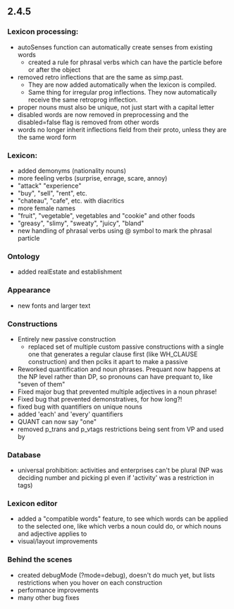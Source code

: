 ## 2.4.5

### Lexicon processing:
- autoSenses function can automatically create senses from existing words
  - created a rule for phrasal verbs which can have the particle before or after the object
- removed retro inflections that are the same as simp.past. 
  - They are now added automatically when the lexicon is compiled. 
  - Same thing for irregular prog inflections. They now automatically receive the same retroprog inflection.
- proper nouns must also be unique, not just start with a capital letter
- disabled words are now removed in preprocessing and the disabled=false flag is removed from other words
- words no longer inherit inflections field from their proto, unless they are the same word form

### Lexicon:
- added demonyms (nationality nouns)
- more feeling verbs (surprise, enrage, scare, annoy)
- "attack" "experience"
- "buy", "sell", "rent", etc.
- "chateau", "cafe", etc. with diacritics
- more female names
- "fruit", "vegetable", vegetables and "cookie" and other foods
- "greasy", "slimy", "sweaty", "juicy", "bland"
- new handling of phrasal verbs using @ symbol to mark the phrasal particle

### Ontology
- added realEstate and establishment

### Appearance
- new fonts and larger text

### Constructions
- Entirely new passive construction
  - replaced set of multiple custom passive constructions with a single one that generates a regular clause first (like WH_CLAUSE construction) and then pciks it apart to make a passive
- Reworked quantification and noun phrases. Prequant now happens at the NP level rather than DP, so pronouns can have prequant to, like "seven of them"
- Fixed major bug that prevented multiple adjectives in a noun phrase!
- Fixed bug that prevented demonstratives, for how long?!
- fixed bug with quantifiers on unique nouns
- added 'each' and 'every' quantifiers
- QUANT can now say "one"
- removed p_trans and p_vtags restrictions being sent from VP and used by 

### Database
- universal prohibition: activities and enterprises can't be plural (NP was deciding number and picking pl even if 'activity' was a restriction in tags)

### Lexicon editor
- added a "compatible words" feature, to see which words can be applied to the selected one, like which verbs a noun could do, or which nouns and adjective applies to
- visual/layout improvements

### Behind the scenes
- created debugMode (?mode=debug), doesn't do much yet, but lists restrictions when you hover on each construction
- performance improvements
- many other bug fixes